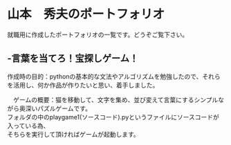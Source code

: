 # 山本　秀夫のポートフォリオ
就職用に作成したポートフォリオの一覧です。どうぞご覧下さい。

## -言葉を当てろ！宝探しゲーム！  
   作成時の目的：pythonの基本的な文法やアルゴリズムを勉強したので、それらを活用し、何か作品が作りたいと思い、着手しました。  
 
 　ゲームの概要：猫を移動して、文字を集め、並び変えて言葉にするシンプルながら奥深いパズルゲームです。  
                フォルダの中のplaygame1(ソースコード).pyというファイルにソースコードが入っている為、  
                そちらを実行して頂ければゲームが起動します。  
    
